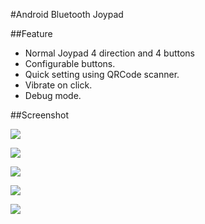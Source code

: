 #Android Bluetooth Joypad

##Feature

  * Normal Joypad 4 direction and 4 buttons
  * Configurable buttons.
  * Quick setting using QRCode scanner.
  * Vibrate on click.
  * Debug mode.

##Screenshot

![](https://lh3.googleusercontent.com/-kpYW811eaoY/VlglO6OJSMI/AAAAAAAAWAE/6QcDTtACWkQ/s640-Ic42/DFG_2015-11-27-16-38-02.png)

![](https://lh3.googleusercontent.com/-a1jGQdI0nWk/VlglODy-uKI/AAAAAAAAV_8/Ckz4pwvxymg/s640-Ic42/DFG_2015-11-27-16-37-40.png)

![](https://lh3.googleusercontent.com/-Acq0tvgciiM/VlglM5BBXII/AAAAAAAAV_o/WZqdRvf2GhM/s640-Ic42/DFG_2015-11-27-16-37-12.png)

![](https://lh3.googleusercontent.com/-PIslt5amgPw/VlglNJ6i9bI/AAAAAAAAV_k/QCJZDyViLcM/s640-Ic42/DFG_2015-11-27-16-36-59.png)

![](https://lh3.googleusercontent.com/-9znqxSD8g10/VlglNnoQ5zI/AAAAAAAAV_4/4vGtTYnsz4Y/s640-Ic42/DFG_2015-11-27-16-36-49.png)



